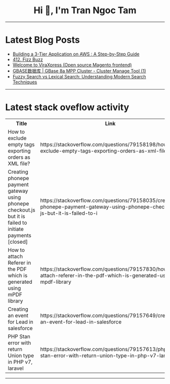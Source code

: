 <h1 align="center">Hi 👋, I'm Tran Ngoc Tam</h1>

---

# Latest Blog Posts 
<!-- BLOG-POST-LIST:START -->
- [Building a 3-Tier Application on AWS : A Step-by-Step Guide](https://dev.to/i_am_vesh/building-a-3-tier-application-on-aws-a-step-by-step-guide-339f)
- [412. Fizz Buzz](https://dev.to/sharif_shariutullah/412-fizz-buzz-3api)
- [Welcome to ViraXpress &lpar;Open source Magento frontend&rpar;](https://dev.to/viraxpress/welcome-to-viraxpress-open-source-magento-frontend-4jih)
- [GBASE数据库 | GBase 8a MPP Cluster - Cluster Manage Tool &lpar;1&rpar;](https://dev.to/congcong/gbaseshu-ju-ku-gbase-8a-mpp-cluster-cluster-manage-tool-4io7)
- [Fuzzy Search vs Lexical Search: Understanding Modern Search Techniques](https://dev.to/sanikolaev/fuzzy-search-vs-lexical-search-understanding-modern-search-techniques-26a1)
<!-- BLOG-POST-LIST:END -->

---

# Latest stack oveflow activity
<table>
  <tr><th>Title</th><th>Link</th></tr>
  <!-- STACKOVERFLOW:START --><tr><td>How to exclude empty tags exporting orders as XML file?</td><td>https://stackoverflow.com/questions/79158198/how-to-exclude-empty-tags-exporting-orders-as-xml-file</td></tr><tr><td>Creating phonepe payment gateway using phonepe checkout.js but it is failed to initiate payments [closed]</td><td>https://stackoverflow.com/questions/79158035/creating-phonepe-payment-gateway-using-phonepe-checkout-js-but-it-is-failed-to-i</td></tr><tr><td>How to attach Referer in the PDF which is generated using mPDF library</td><td>https://stackoverflow.com/questions/79157830/how-to-attach-referer-in-the-pdf-which-is-generated-using-mpdf-library</td></tr><tr><td>Creating an event for Lead in salesforce</td><td>https://stackoverflow.com/questions/79157649/creating-an-event-for-lead-in-salesforce</td></tr><tr><td>PHP Stan error with return Union type in PHP v7, laravel</td><td>https://stackoverflow.com/questions/79157613/php-stan-error-with-return-union-type-in-php-v7-laravel</td></tr><!-- STACKOVERFLOW:END -->
</table>

---


